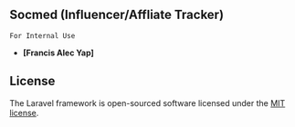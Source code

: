 ## Socmed (Influencer/Affliate Tracker)

	For Internal Use

- **[Francis Alec Yap]**

## License

The Laravel framework is open-sourced software licensed under the [MIT license](https://opensource.org/licenses/MIT).
